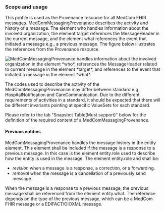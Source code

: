 ### Scope and usage 
This profile is used as the Provenance resource for all MedCom FHIR messages. MedComMessagingProvenance describes the activity and history of a message. The element who handles information about the involved organization, the element target references the MessageHeader in the current message, and the element what references the event that initiated a message e.g., a previous message. The figure below illustrates the references from the Provenance resource.

<img alt="MedComMessagingProvenance handles information about the involved organization in the element *who*, references the MessageHeader related to current message in the element *target*, and references to the event that initiated a message in the element *what*." src="./MedComMessagingProvenance.png" style="float:none; display:block; margin-left:auto; margin-right:auto;" />

The codes used to describe the activity of the MedComMessagingProvenance may differ between standard e.g., HospitalNotification and CareCommunication. Due to the different requirements of activities in a standard, it should be expected that there will be different invariants pointing at specific ValueSets for each standard. 

Please refer to the tab "Snapshot Table(Must support)" below for the definition of the required content of a MedComMessagingProvenance.

#### Previuos entities
MedComMessagingProvenance handles the message history in the entity element. This element shall be included if the message is a response to a previous message. In this case is the element entity.role used to describe how the entity is used in the message. The element entity.role and shall be: 
* *revision* when a message is a response, a correction, or a forwarding.
* *removal* when the message is a cancellation of a previously send message.

When the message is a response to a previous message, the previous message shall be referenced from the element entity.what. The reference depends on the type of the previous message, which can be a MedCom FHIR message or a EDIFACT/OIOXML message. 